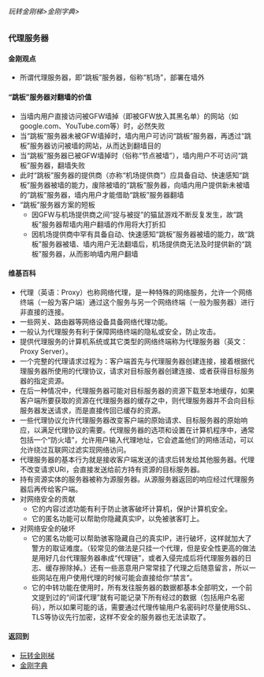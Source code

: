 ###### 玩转金刚梯>金刚字典>

### 代理服务器
#### 金刚观点
- 所谓代理服务器，即“跳板”服务器，俗称“机场”，部署在墙外
#### “跳板”服务器对翻墙的价值
  - 当墙内用户直接访问被GFW墙掉（即被GFW放入其黑名单）的网站（如google.com、YouTube.com等）时，必然失败
  - 当“跳板”服务器未被GFW墙掉时，墙内用户可访问“跳板”服务器，再透过“跳板”服务器访问被墙的网站，从而达到翻墙目的
  - 当“跳板”服务器已被GFW墙掉时（俗称“节点被墙”），墙内用户不可访问“跳板”服务器，翻墙失败
  - 此时“跳板”服务器的提供商（亦称“机场提供商”）应具备自动、快速感知“跳板”服务器被墙的能力，废除被墙的“跳板”服务器，向墙内用户提供新未被墙的“跳板”服务器，墙内用户才能借助“跳板”服务器翻墙
- “跳板”服务器方案的短板
  - 因GFW与机场提供商之间“捉与被捉”的猫鼠游戏不断反复发生，故“跳板”服务器帮墙内用户翻墙的作用将大打折扣
  - 因机场提供商中罕有具备自动、快速感知“跳板”服务器被墙的能力，故“跳板”服务器被墙、墙内用户无法翻墙后，机场提供商无法及时提供新的“跳板”服务器，从而影响墙内用户翻墙


#### 维基百科

- 代理（英语：Proxy）也称网络代理，是一种特殊的网络服务，允许一个网络终端（一般为客户端）通过这个服务与另一个网络终端（一般为服务器）进行非直接的连接。
- 一些网关、路由器等网络设备具备网络代理功能。
- 一般认为代理服务有利于保障网络终端的隐私或安全，防止攻击。
- 提供代理服务的计算机系统或其它类型的网络终端称为代理服务器（英文：Proxy Server）。
- 一个完整的代理请求过程为：客户端首先与代理服务器创建连接，接着根据代理服务器所使用的代理协议，请求对目标服务器创建连接、或者获得目标服务器的指定资源。
- 在后一种情况中，代理服务器可能对目标服务器的资源下载至本地缓存，如果客户端所要获取的资源在代理服务器的缓存之中，则代理服务器并不会向目标服务器发送请求，而是直接传回已缓存的资源。
- 一些代理协议允许代理服务器改变客户端的原始请求、目标服务器的原始响应，以满足代理协议的需要。代理服务器的选项和设置在计算机程序中，通常包括一个“防火墙”，允许用户输入代理地址，它会遮盖他们的网络活动，可以允许绕过互联网过滤实现网络访问。
- 代理服务器的基本行为就是接收客户端发送的请求后转发给其他服务器。代理不改变请求URI，会直接发送给前方持有资源的目标服务器。
- 持有资源实体的服务器被称为源服务器。从源服务器返回的响应经过代理服务器后再传给客户端。
- 对网络安全的贡献
  - 它的内容过滤功能有利于防止骇客破坏计算机，保护计算机安全。
  - 它的匿名功能可以帮助你隐藏真实IP，以免被骇客盯上。
- 对网络安全的破坏
  - 它的匿名功能可以帮助骇客隐藏自己的真实IP，进行破坏，这样就加大了警方的取证难度。（较常见的做法是只挂一个代理，但是安全性更高的做法是用好几台代理服务器串成“代理链”，或者入侵完成后将代理服务器的日志、缓存擦除掉。）还有一些恶意用户常常挂了代理之后随意留言，所以一些网站在用户使用代理的时候可能会直接给你“禁言”。
  - 它的中转功能在使用时，所有发往服务器的数据都基本全部明文，一个前文提到过的“间谍代理”就有可能记录下所有经过的数据（包括用户名密码），所以如果可能的话，需要通过代理传输用户名密码时尽量使用SSL、TLS等协议先行加密，这样不安全的服务器也无法读取了。

#### 返回到
- [玩转金刚梯](https://github.com/a2zitpro/web/blob/master/LadderFree/A.md)
- [金刚字典](https://github.com/a2zitpro/web/blob/master/LadderFree/kkDictionary/KKDictionary.md)

